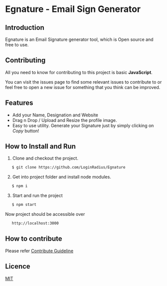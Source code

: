 # Egnature - Email Sign Generator

## Introduction
Egnature is an Email Signature generator tool, which is Open source and free to use.

## Contributing 

All you need to know for contributing to this project is basic **JavaScript**.

You can visit the issues page to find some relevant issues to contribute to or feel free to open a new issue for something that you think can be improved.

## Features

- Add your Name, Designation and Website
- Drag n Drop / Upload and Resize the profile image.
- Easy to use utility. Generate your Signature just by simply clicking on *Copy* button!

## How to Install and Run
1. Clone and checkout the project.
```bash
   $ git clone https://github.com/LoginRadius/Egnature
```

2. Get into project folder and install node modules.
```bash
   $ npm i
```

3. Start and run the project
```bash
   $ npm start
```

Now project should be accessible over
```bash
   http://localhost:3000
```

## How to contribute
Please refer [Contribute Guideline](https://github.com/LoginRadius/Egnature/blob/master/CONTRIBUTING.md)

## Licence 
[MIT](https://github.com/LoginRadius/Egnature/blob/master/LICENSE)



